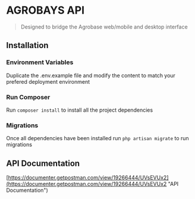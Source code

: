 # AGROBAYS API

> Designed to bridge the Agrobase web/mobile and desktop interface

## Installation

### Environment Variables

Duplicate the .env.example file and modify the content to match your prefered deployment environment

### Run Composer

Run `composer install` to install all the project dependencies

### Migrations

Once all dependencies have been installed run `php artisan migrate` to run migrations

## API Documentation

[https://documenter.getpostman.com/view/19266444/UVsEVUx2](https://documenter.getpostman.com/view/19266444/UVsEVUx2 "API Documentation")
